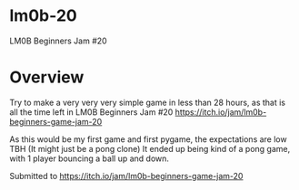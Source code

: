 # lm0b-20
LM0B Beginners Jam #20 

# Overview
Try to make a very very  very simple game in less than 28 hours, as that is all the time left in LM0B Beginners Jam #20 https://itch.io/jam/lm0b-beginners-game-jam-20

As this would be my first game and first pygame, the expectations are low TBH
(It might just be a pong clone)
It ended up being kind of a pong game, with 1 player bouncing a ball up and down.

Submitted to https://itch.io/jam/lm0b-beginners-game-jam-20
